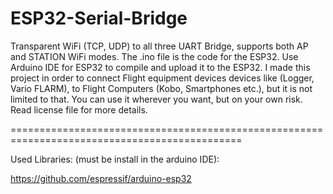 # ESP32-Serial-Bridge

Transparent WiFi (TCP, UDP) to all three UART Bridge, supports both AP and STATION WiFi modes. The .ino file is the code for the ESP32. Use Arduino IDE for ESP32 to compile and upload it to the ESP32.
I made this project in order to connect Flight equipment devices devices like (Logger, Vario FLARM), to Flight Computers (Kobo, Smartphones etc.),  but it is not limited to that. You can use it wherever you want, but on your own risk. Read license file for more details.

==============================================================================================

Used Libraries: (must be install in the arduino IDE):

https://github.com/espressif/arduino-esp32

